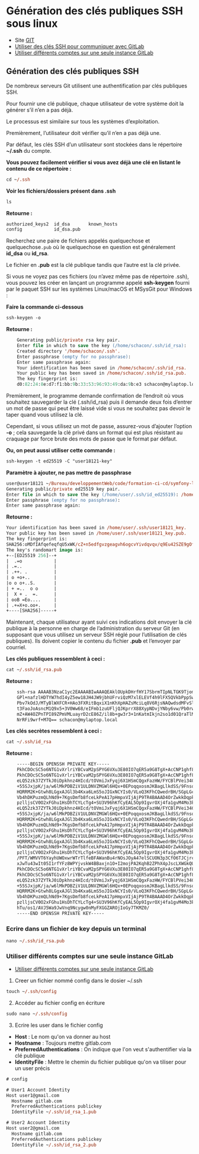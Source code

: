 # Génération des clés publiques SSH sous linux

- Site [GIT](https://git-scm.com/book/fr/v2/Git-sur-le-serveur-G%C3%A9n%C3%A9ration-des-cl%C3%A9s-publiques-SSH)
- [Utiliser des clés SSH pour communiquer avec GitLab](https://docs.gitlab.com/ee/user/ssh.html)
- [Utiliser différents comptes sur une seule instance GitLab](https://docs.gitlab.com/ee/user/ssh.html#use-different-accounts-on-a-single-gitlab-instance)

## Génération des clés publiques SSH

De nombreux serveurs Git utilisent une authentification par clés publiques SSH. 

Pour fournir une clé publique, chaque utilisateur de votre système doit la générer s’il n’en a pas déjà. 

Le processus est similaire sur tous les systèmes d’exploitation. 

Premièrement, l’utilisateur doit vérifier qu’il n’en a pas déjà une. 

Par défaut, les clés SSH d’un utilisateur sont stockées dans le répertoire **~/.ssh** du compte. 

**Vous pouvez facilement vérifier si vous avez déjà une clé en listant le contenu de ce répertoire :**

```ps
cd ~/.ssh
```

**Voir les fichiers/dossiers présent dans .ssh**
```ps
ls
```

**Retourne :**
```ps
authorized_keys2  id_dsa       known_hosts
config            id_dsa.pub
```

Recherchez une paire de fichiers appelés quelquechose et quelquechose`.pub` où le quelquechose en question est généralement **id_dsa** ou **id_rsa**. 

Le fichier en **.pub** est la clé publique tandis que l’autre est la clé privée. 

Si vous ne voyez pas ces fichiers (ou n’avez même pas de répertoire .ssh), vous pouvez les créer en lançant un programme appelé **ssh-keygen** fourni par le paquet SSH sur les systèmes Linux/macOS et MSysGit pour Windows :

**Faire la commande ci-dessous**
```ps
ssh-keygen -o
```

**Retourne :**
```ps
    Generating public/private rsa key pair.
    Enter file in which to save the key (/home/schacon/.ssh/id_rsa):
    Created directory '/home/schacon/.ssh'.
    Enter passphrase (empty for no passphrase):
    Enter same passphrase again:
    Your identification has been saved in /home/schacon/.ssh/id_rsa.
    Your public key has been saved in /home/schacon/.ssh/id_rsa.pub.
    The key fingerprint is:
    d0:82:24:8e:d7:f1:bb:9b:33:53:96:93:49:da:9b:e3 schacon@mylaptop.local
```


Premièrement, le programme demande confirmation de l’endroit où vous souhaitez sauvegarder la clé (.ssh/id_rsa) puis il demande deux fois d’entrer un mot de passe qui peut être laissé vide si vous ne souhaitez pas devoir le taper quand vous utilisez la clé. 

Cependant, si vous utilisez un mot de passe, assurez-vous d’ajouter l’option **-o** ; cela sauvegarde la clé privé dans un format qui est plus résistant au craquage par force brute des mots de passe que le format par défaut.

**Ou, on peut aussi utiliser cette commande :**
```ps
ssh-keygen -t ed25519 -C "user18121-key"
```

**Paramètre à ajouter, ne pas mettre de passphrase**
```ps
user@user18121 ~/Bureau/developpementWeb/code/formation-ci-cd/symfony-local (master)$ ssh-keygen -t ed25519 -C "user18121-key"
Generating public/private ed25519 key pair.
Enter file in which to save the key (/home/user/.ssh/id_ed25519): /home/user/.ssh/user18121_key
Enter passphrase (empty for no passphrase): 
Enter same passphrase again:
```

**Retourne :**
```ps
Your identification has been saved in /home/user/.ssh/user18121_key.
Your public key has been saved in /home/user/.ssh/user18121_key.pub.
The key fingerprint is:
SHA256:oMDfIAfqefeqfqU5xWK/cZ+n5edfgvzgeagvh6ogcvYivdqvqv/q9Eu42SZE9gOf3s user18121-key
The key's randomart image is:
+--[ED25519 256]--+
|  .=o            |
| .=..            |
| .++. .          |
| o +o+..         |
|o o o+..S.       |
| + =..  o o      |
|  X + .  =.      |
| ooB =Eo....     |
| .+=X+o.oo+.     |
+----[SHA256]-----+
```


Maintenant, chaque utilisateur ayant suivi ces indications doit envoyer la clé publique à la personne en charge de l’administration du serveur Git (en supposant que vous utilisez un serveur SSH réglé pour l’utilisation de clés publiques). Ils doivent copier le contenu du fichier **.pub** et l’envoyer par courriel. 

**Les clés publiques ressemblent à ceci :**
```ps
cat ~/.ssh/id_rsa.pub
```
**Retourne :**
```bash
    ssh-rsa AAAAB3NzaC1yc2EAAAABIwAAAQEAklOUpkDHrfHY17SbrmTIpNLTGK9Tjom/BWDSU
    GPl+nafzlHDTYW7hdI4yZ5ew18JH4JW9jbhUFrviQzM7xlELEVf4h9lFX5QVkbPppSwg0cda3
    Pbv7kOdJ/MTyBlWXFCR+HAo3FXRitBqxiX1nKhXpHAZsMciLq8V6RjsNAQwdsdMFvSlVK/7XA
    t3FaoJoAsncM1Q9x5+3V0Ww68/eIFmb1zuUFljQJKprrX88XypNDvjYNby6vw/Pb0rwert/En
    mZ+AW4OZPnTPI89ZPmVMLuayrD2cE86Z/il8b+gw3r3+1nKatmIkjn2so1d01QraTlMqVSsbx
    NrRFi9wrf+M7Q== schacon@mylaptop.local
```

**Les clés secrètes ressemblent à ceci :**

```ps
cat ~/.ssh/id_rsa
```

**Retourne :**
```bash
    -----BEGIN OPENSSH PRIVATE KEY-----
    PkhCDOcSC5o6NTG1vXrlriYBCvaM2pSPYG6VXu3E80IO7qER5a9G8TgX+AcCNP1ghf83Ra
    PkhCDOcSC5o6NTG1vXrlriYBCvaM2pSPYG6VXu3E80IO7qER5a9G8TgX+AcCNP1ghf83Ra
    eLQ52zk37ZYTkJ0iDpkhnz4HIcd/tOVmiJxFyqj6X1HSmCQgxFazHW/FYCBlPVei34Cvqh
    +55SJxjpK/ja/w6lMkPDBZiV1ULDNVZMGWl6HQx+0EPoqqxosmJKBagLlkdSS/9FnsoEoF
    HQRRM2K+Gtwh8LGgxAJGl3b4Kxa6LmS5oJIGxNCYIs0/VLoQ3KFhCQwedrBH/SGpLGcY3b
    Vb4hDKPuzmQLhNd9+7KgsDmfb8fceLkPeA17pHmpxVIjAjP9TR4BAAAD4OrZwkkDqpkOuf
    pzlljsCV0O2xFGhu1HsDhTCYLcTg4+SU3V96hKfCyEAL5Op9IgvrOXj4fa1gvM4Mo3kz+h
    eLQ52zk37ZYTkJ0iDpkhnz4HIcd/tOVmiJxFyqj6X1HSmCQgxFazHW/FYCBlPVei34Cvqh
    +55SJxjpK/ja/w6lMkPDBZiV1ULDNVZMGWl6HQx+0EPoqqxosmJKBagLlkdSS/9FnsoEoF
    HQRRM2K+Gtwh8LGgxAJGl3b4Kxa6LmS5oJIGxNCYIs0/VLoQ3KFhCQwedrBH/SGpLGcY3b
    Vb4hDKPuzmQLhNd9+7KgsDmfb8fceLkPeA17pHmpxVIjAjP9TR4BAAAD4OrZwkkDqpkOuf
    pzlljsCV0O2xFGhu1HsDhTCYLcTg4+SU3V96hKfCyEAL5Op9IgvrOXj4fa1gvM4Mo3kz+h
    +55SJxjpK/ja/w6lMkPDBZiV1ULDNVZMGWl6HQx+0EPoqqxosmJKBagLlkdSS/9FnsoEoF
    HQRRM2K+Gtwh8LGgxAJGl3b4Kxa6LmS5oJIGxNCYIs0/VLoQ3KFhCQwedrBH/SGpLGcY3b
    Vb4hDKPuzmQLhNd9+7KgsDmfb8fceLkPeA17pHmpxVIjAjP9TR4BAAAD4OrZwkkDqpkOuf
    pzlljsCV0O2xFGhu1HsDhTCYLcTg4+SU3V96hKfCyEAL5Op9IgvrOXj4fa1gvM4Mo3kz+h
    /PFT/WMVVT6YayhUWOxwrWTrTlfeBFAWanBu4rNOsJOyA47elSCUON3p3CfO6TJCjrc4jh
    xJwTu43wIt05I1rfYFz8WPYjvskW4BBaxjn1O+I2mojPA2KqhB2ZPhX4pJscLXWGkQUd2F
    PkhCDOcSC5o6NTG1vXrlriYBCvaM2pSPYG6VXu3E80IO7qER5a9G8TgX+AcCNP1ghf83Ra
    PkhCDOcSC5o6NTG1vXrlriYBCvaM2pSPYG6VXu3E80IO7qER5a9G8TgX+AcCNP1ghf83Ra
    eLQ52zk37ZYTkJ0iDpkhnz4HIcd/tOVmiJxFyqj6X1HSmCQgxFazHW/FYCBlPVei34Cvqh
    +55SJxjpK/ja/w6lMkPDBZiV1ULDNVZMGWl6HQx+0EPoqqxosmJKBagLlkdSS/9FnsoEoF
    HQRRM2K+Gtwh8LGgxAJGl3b4Kxa6LmS5oJIGxNCYIs0/VLoQ3KFhCQwedrBH/SGpLGcY3b
    Vb4hDKPuzmQLhNd9+7KgsDmfb8fceLkPeA17pHmpxVIjAjP9TR4BAAAD4OrZwkkDqpkOuf
    pzlljsCV0O2xFGhu1HsDhTCYLcTg4+SU3V96hKfCyEAL5Op9IgvrOXj4fa1gvM4Mo3kz+h
    hTu/os1/AVJ5Wa9JwVnq9Ncygw0nMyFXGGZAROjIoGy7TKMZ0/
    -----END OPENSSH PRIVATE KEY-----
```

### Ecrire dans un fichier de key depuis un terminal

```ps
nano ~/.ssh/id_rsa.pub
```

### Utiliser différents comptes sur une seule instance GitLab

- [Utiliser différents comptes sur une seule instance GitLab](https://docs.gitlab.com/ee/user/ssh.html#use-different-accounts-on-a-single-gitlab-instance)

1. Creer un fichier nommé config dans le dosier ~/.ssh

```ps
touch ~/.ssh/config
```

2. Accéder au fichier config en écriture 

```ps
sudo nano ~/.ssh/config
```

3. Ecrire les user dans le fichier config

- **Host** : Le nom qu'on va donner au host
- **Hostname** : Toujours mettre gitlab.com
- **PreferredAuthentications** : On indique que l'on veut s'authentifier via la clé publique
- **IdentityFile** : Mettre le chemin du fichier publique qu'on va tiliser pour un user précis

```ps
# config

# User1 Account Identity
Host user1@gmail.com
  Hostname gitlab.com
  PreferredAuthentications publickey
  IdentityFile ~/.ssh/id_rsa_1.pub

# User2 Account Identity
Host user2@gmail.com
  Hostname gitlab.com
  PreferredAuthentications publickey
  IdentityFile ~/.ssh/id_rsa_2.pub
```



